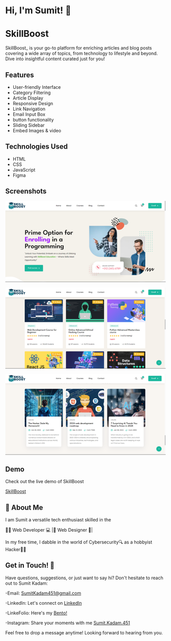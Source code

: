 
# Hi, I'm Sumit! 👋


# SkillBoost



SkillBoost_ is your go-to platform for enriching articles and blog posts covering a wide array of topics, from technology to lifestyle and beyond. Dive into insightful content curated just for you!

## Features

- User-friendly Interface
- Category Filtering
- Article Display
- Responsive Design
- Link Navigation
- Email Input Box
- button functionality
- Sliding Sidebar
- Embed Images & video




## Technologies Used

- HTML
- CSS
- JavaScript
- Figma
## Screenshots

![App Screenshot](https://github.com/SumitKadam451/SkillBoost_/blob/main/Screenshot-1.png)

![App Screenshot](https://github.com/SumitKadam451/SkillBoost_/blob/main/Screenshot-2.png)

![App Screenshot](https://github.com/SumitKadam451/SkillBoost_/blob/main/Screenshot-3.png)
## Demo

Check out the live demo of SkillBoost

[SkillBoost](https://sumitkadam451.github.io/SkillBoost_/)


## 🚀 About Me
I am Sumit a versatile tech enthusiast skilled in the

👨‍💻 Web Developer 💻 |🎨 Web Designer 🎨| 

In my free time, I dabble in the world of Cybersecurity🔍 as a hobbyist Hacker👨‍💻


## Get in Touch! 📩

Have questions, suggestions, or just want to say hi? Don't hesitate to reach out to Sumit Kadam:

-Email: SumitKadam451@gmail.com

-LinkedIn: Let's connect on [LinkedIn](https://www.linkedin.com/in/sumit-kadam-380190219/)

-LinkeFolio: Here's my [Bento! ](https://bento.me/sumit-linkfolio)

-Instagram: Share your moments with me [Sumit.Kadam.451](https://www.instagram.com/sumit.kadam.451/)

Feel free to drop a message anytime! Looking forward to hearing from you.
